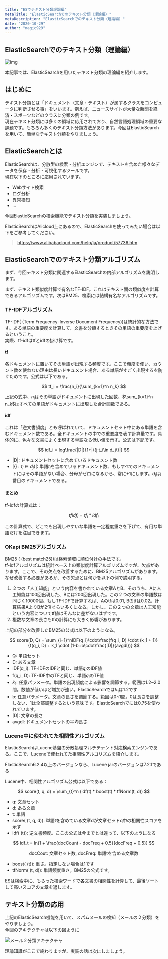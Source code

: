 ```yaml
---
title: "ESでテキスト分類理論編"
metaTitle: "ElasticSearchでのテキスト分類（理論編）"
metaDescription: "ElasticSearchでのテキスト分類（理論編）"
date: "2020-10-29"
author: "magic929"
---
```


## ElasticSearchでのテキスト分類（理論編）

![img](https://raw.githubusercontent.com/sbcloud/help/master/content/usecase-Elasticsearch/Elasticsearch_images_26006613645848000/20201028113351.png "img")


本記事では、ElasticSearchを用いたテキスト分類の理論編を紹介します。    

## はじめに

テキスト分類とは「ドキュメント（文章・テキスト）が属するクラスをコンピュータに判断させる事」をいいます。例えば、ニュースサイトが大量な新聞を経済・スポーツなどのクラスに分類の例です。  
現在テキスト分類には多くの領域に応用されており、自然言語処理領域の重要な課題です。もちろん多くのテキスト分類方法があります。今回はElasticSearchを用いて、簡単なテキスト分類をやりましょう。

## ElasticSearchとは

ElasticSearchは、分散型の検索・分析エンジンで、テキストを含めた様々なデータを保存・分析・可視化するツールです。  
現在以下のところに応用されています。
- Webサイト検索
- ログ分析
- 異常検知
- ...

今回ElasticSearchの検索機能でテキスト分類を実装しましょう。

ElasticSearchはAlicloud上にあるので、ElasticSearchを使ってみたい場合は以下をご参考してください。

> https://www.alibabacloud.com/help/ja/product/57736.htm



## ElasticSearchでのテキスト分類アルゴリズム

まず、今回テキスト分類に関連するElasticSearchの内部アルゴリズムを説明します。

まず、テキスト類似度計算で有名なTF-IDF。これはテキスト間の類似度を計算できるアルゴリズムです。次はBM25、検索には結構有名なアルゴリズムです。

### TF-IDFアルゴリズム

TF-IDF( \(Term Frequency–Inverse Document Frequency\))は統計的な方法です。ある単語の重要度を計算して、文書を分類するときその単語の重要度を上げるということ。  
実際、tf-idfはtfとidfの掛け算です。

#### tf

各ドキュメントに置いてその単語が出現する頻度です。ここで頻度を使い、カウント数を使わない理由は長いドキュメント場合、ある単語がすごく出現するを防ぐためです。公式は以下である。

$$ 
tf_i = \frac{n_i}{\sum_{k=1}^n n_k}
$$

上記の式中、$n_i$はその単語がドキュメントに出現した回数、$\sum_{k=1}^n n_k$はすべての単語がドキュメントに出現した合計回数である。

#### idf

これは「逆文書頻度」とも呼ばれていて、ドキュメントセット中にある単語を含むドキュメント数である。全ドキュメントの中での重要度を表す計算量です。具体的に、色々な文書によく出現する単語なら低い値を示す。公式は下記です。

$$
idf_i = log\frac{|D|}{1+|\{j:t_i\in d_j\}|}
$$

- |D|: ドキュメントセットに含めているドキュメント数
- $|\{j: t_i\in d_j\}|$: 単語$t_i$を含めているドキュメント数、もしすべてのドキュメントにはその単語がない場合、分母がゼロになるから、常に+1にします。$d_j$はj番目のドキュメントである。

#### まとめ

tf-idfの計算式は：

$$
tfidf_i = tf_i * idf_i
$$

この計算式で、どこでも出現しやすいな単語を一定程度重さを下げて、有用な単語だけを注目できます。

### OKapi BM25アルゴリズム

BM25 ( \(best match25\))は検索領域に順位付けの手法です。  
tf-idfアルゴリズムは統計ベース上の類似度計算アルゴリズムですが、欠点があります。ここで、その欠点を改善するために、BM25アルゴリズムがあります。  
なぜ改善する必要があるか、その欠点とは何かを以下の例で説明する。  
1. ２つの「人工知能」という内容を書かれている文章AとB、そのうち、Aに人工知能は100回出現した、Bには200回出現した。この２つの文章の単語数は同じく10000個。もしTF-IDFで計算すれば、Aのtfは0.01, Bのtfは0.02。計算結果AよりBが2倍ぐらい多くになる。しかし、この２つの文章は人工知能という内容についてtf値はそんなに差がないはずです。  
2. 複数な文章の長さもtfの計算にも大きく影響があります。

上記の部分を改善したBM25の公式は以下のようになる。
  
$$
score(D, Q) = \sum_{i=1}^nIDF(q_i)\cdot\frac{f(q_i, D) \cdot (k_1 + 1)}{f(q_i, D) + k_1 \cdot (1-b+b\cdot\frac{|D|}{avgdl})}
$$


- Q: 単語セット  
- D: ある文章  
- IDF(q_i): TF-IDFのIDFと同じ、単語$q_i$のIDF値  
- f(q_i, D): TF-IDF中のTFと同じ、単語$q_i$のTF値  
- $k_1$: 任意パラメータ。単語の出現頻度による影響を調節する。範囲は1.2~2.0間。数値が低いほど増加が速い。ElasticSearchでは$k_1$は1.2です
- b: 任意パラメータ。文章の長さを調節する。範囲は0~1間。0は長さを調整しない、1は全部調整するという意味です。ElasticSearchでには0.75を使われています。  
- |D|: 文章の長さ  
- avgdl: ドキュメントセットの平均長さ  

### Lucene中に使われてた相関性アルゴリズム

ElasticSearchはLucene基盤の分散処理マルチテナント対応検索エンジンである。ここで、Luceneで使われてた相関性アルゴリズムを紹介します。

ElasticSearch6.2.4以上のバージョンなら、Lucene jarのバージョンは7.2.1である

Lucene中、相関性アルゴリズム公式は以下である：

$$
score(t, q, d) = \sum_{t}^n (idf(t) * boost(t) * tfNorm(t, d))
$$

- q: 文章セット
- d: ある文章
- t: 単語
- score( (t, q, d)): 単語tを含めている文章dが文章セットq中の相関性スコアを示す
- idf( (t)): 逆文書頻度。ここの公式は今までとは違って、以下のようになる

$$
idf_t = ln(1 + \frac{docCount - docFreq + 0.5}{docFreq + 0.5}) 
$$
<center>docCout: 文章セット数, docFreq: 単語tを含める文章数</center>

- boost( (t)): 重さ。指定しない場合は1です
- tfNorm( (t, d)): 単語頻度重さ。BM25の公式です。

ESは検索中に、もらった検索ワードで各文書の相関性を計算して、最後ソートして高いスコアの文章を返します。

## テキスト分類の応用
上記のElasticSearch機能を用いて、スパムメールの検知（メールの２分類）をやりましょう。  
今回のアキテクチャは以下の図ように

![メール２分類アキテクチャ](https://raw.githubusercontent.com/sbcloud/help/master/content/usecase-Elasticsearch/Elasticsearch_images_26006613645848000/20201028172355.png "メール２分類アキテクチャ")

理論知識がここで終わりますが、実装の話は次にしましょう。



